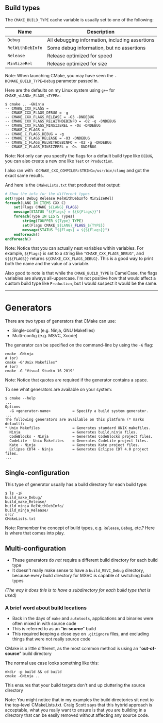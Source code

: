## Build types

The `CMAKE_BUILD_TYPE` cache variable is usually set to one of the following:

Name | Description
--- | ---
`Debug` | All debugging information, including assertions
`RelWithDebInfo` | Some debug information, but no assertions
`Release` | Release optimized for speed
`MinSizeRel` | Release optimized for size

Note:
When launching CMake, you may have seen the `-DCMAKE_BUILD_TYPE=Debug` parameter passed in.


Here are the defaults on my Linux system using `g++` for `CMAKE_<LANG>_FLAGS_<TYPE>`:
```list
$ cmake .. -GNinja
-- CMAKE_CXX_FLAGS =
-- CMAKE_CXX_FLAGS_DEBUG = -g
-- CMAKE_CXX_FLAGS_RELEASE = -O3 -DNDEBUG
-- CMAKE_CXX_FLAGS_RELWITHDEBINFO = -O2 -g -DNDEBUG
-- CMAKE_CXX_FLAGS_MINSIZEREL = -Os -DNDEBUG
-- CMAKE_C_FLAGS =
-- CMAKE_C_FLAGS_DEBUG = -g
-- CMAKE_C_FLAGS_RELEASE = -O3 -DNDEBUG
-- CMAKE_C_FLAGS_RELWITHDEBINFO = -O2 -g -DNDEBUG
-- CMAKE_C_FLAGS_MINSIZEREL = -Os -DNDEBUG
```

Note:
Not only can you specify the flags for a default build type like `DEBUG`, you can also create a new one like `Test` or `Production`.

I also ran with `-DCMAKE_CXX_COMPILER:STRING=/usr/bin/clang` and got the exact same results.


And here is the `CMakeLists.txt` that produced that output:
```cmake
# Show the info for the different types
set(Types Debug Release RelWithDebInfo MinSizeRel)
foreach(LANG IN ITEMS CXX C)
	set(Flags CMAKE_${LANG}_FLAGS)
	message(STATUS "${Flags} = ${${Flags}}")
	foreach(Type IN LISTS Types)
		string(TOUPPER ${Type} TYPE)
		set(Flags CMAKE_${LANG}_FLAGS_${TYPE})
		message(STATUS "${Flags} = ${${Flags}}")
	endforeach()
endforeach()
```

Note:
Notice that you can actually nest variables within variables.
For example, `${Flags}` is set to a string like `"CMAKE_CXX_FLAGS_DEBUG"`, and `${${FLAGS}}` returns `${CMAKE_CXX_FLAGS_DEBUG}`.
This is a good way to print both the name and the value of a variable.

Also good to note is that while the `CMAKE_BUILD_TYPE` is CamelCase, the flags variables are always all-uppercase. I'm not positive how that would affect a custom build type like `Production`, but I would suspect it would be the same.

---

# Generators

There are two types of generators that CMake can use:
* Single-config (e.g. Ninja, GNU Makefiles)
* Multi-config (e.g. MSVC, Xcode)

The generator can be specified on the command-line by using the `-G` flag:
```shell
cmake -GNinja
# (or)
cmake -G"Unix Makefiles"
# (or)
cmake -G "Visual Studio 16 2019"
```

Note:
Notice that quotes are required if the generator contains a space.


To see what generators are available on your system:
```shell
$ cmake --help
...
Options
  -G <generator-name>          = Specify a build system generator.
...
The following generators are available on this platform (* marks default):
* Unix Makefiles               = Generates standard UNIX makefiles.
  Ninja                        = Generates build.ninja files.
  CodeBlocks - Ninja           = Generates CodeBlocks project files.
  CodeLite - Unix Makefiles    = Generates CodeLite project files.
  Kate - Ninja                 = Generates Kate project files.
  Eclipse CDT4 - Ninja         = Generates Eclipse CDT 4.0 project files.
...
```


## Single-configuration

This type of generator usually has a build directory for each build type:
```shell
$ ls -1F
build_make_Debug/
build_make_Release/
build_ninja_RelWithDebInfo/
build_ninja_Release/
src/
CMakeLists.txt
```
Note:
Remember the concept of build types, e.g. `Release`, `Debug`, etc.? Here is where that comes into play.


## Multi-configuration

* These generators do *not* require a different build directory for each build type
* It doesn't really make sense to have a `build_MSVC_Debug` directory, because every build directory for MSVC is capable of switching build types

*(The way it does this is to have a subdirectory for each build type that is used)*


### A brief word about build locations

* Back in the days of `make` and `autotools`, applications and binaries were often mixed in with source code
* This is referred to as an "**in-source**" build
* This required keeping a close eye on `.gitignore` files, and excluding things that were not really source code


CMake is a little different, as the most common method is using an "**out-of-source**" build directory

The normal use case looks something like this:
```shell
mkdir -p build && cd build
cmake -GNinja ..
```

This ensures that your build targets don't end up cluttering the source directory

Note:
You might notice that in my examples the build directories sit next to the top-level CMakeLists.txt.
Craig Scott says that this hybrid approach is acceptable, what you really want to ensure is that you are building in a directory that can be easily removed without affecting any source code.
